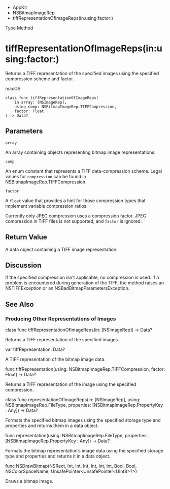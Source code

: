 

- AppKit
- NSBitmapImageRep
-  tiffRepresentationOfImageReps(in:using:factor:) 

Type Method

# tiffRepresentationOfImageReps(in:using:factor:)

Returns a TIFF representation of the specified images using the specified compression scheme and factor.

macOS

``` source
class func tiffRepresentationOfImageReps(
    in array: [NSImageRep],
    using comp: NSBitmapImageRep.TIFFCompression,
    factor: Float
) -> Data?
```

## Parameters 

`array`  

An array containing objects representing bitmap image representations.

`comp`  

An enum constant that represents a TIFF data-compression scheme. Legal values for `compression` can be found in NSBitmapImageRep.TIFFCompression.

`factor`  

A `float` value that provides a hint for those compression types that implement variable compression ratios.

Currently only JPEG compression uses a compression factor. JPEG compression in TIFF files is not supported, and `factor` is ignored.

## Return Value

A data object containing a TIFF image representation.

## Discussion

If the specified compression isn’t applicable, no compression is used. If a problem is encountered during generation of the TIFF, the method raises an NSTIFFException or an NSBadBitmapParametersException.

## See Also

### Producing Other Representations of Images

class func tiffRepresentationOfImageReps(in: [NSImageRep]) -> Data?

Returns a TIFF representation of the specified images.

var tiffRepresentation: Data?

A TIFF representation of the bitmap image data.

func tiffRepresentation(using: NSBitmapImageRep.TIFFCompression, factor: Float) -> Data?

Returns a TIFF representation of the image using the specified compression.

class func representationOfImageReps(in: [NSImageRep], using: NSBitmapImageRep.FileType, properties: [NSBitmapImageRep.PropertyKey : Any]) -> Data?

Formats the specified bitmap images using the specified storage type and properties and returns them in a data object.

func representation(using: NSBitmapImageRep.FileType, properties: [NSBitmapImageRep.PropertyKey : Any]) -> Data?

Formats the bitmap representation’s image data using the specified storage type and properties and returns it in a data object.

func NSDrawBitmap(NSRect, Int, Int, Int, Int, Int, Int, Bool, Bool, NSColorSpaceName, UnsafePointer&lt;UnsafePointer&lt;UInt8>?>)

Draws a bitmap image.

